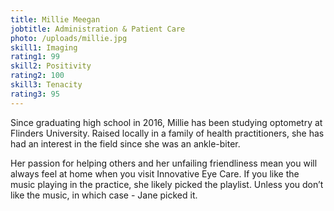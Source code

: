 ```yaml
---
title: Millie Meegan
jobtitle: Administration & Patient Care
photo: /uploads/millie.jpg
skill1: Imaging
rating1: 99
skill2: Positivity
rating2: 100
skill3: Tenacity
rating3: 95
---
```

Since graduating high school in 2016, Millie has been studying optometry at Flinders University. Raised locally in a family of health practitioners, she has had an interest in the field since she was an ankle-biter.

Her passion for helping others and her unfailing friendliness mean you will always feel at home when you visit Innovative Eye Care. If you like the music playing in the practice, she likely picked the playlist. Unless you don’t like the music, in which case - Jane picked it.
